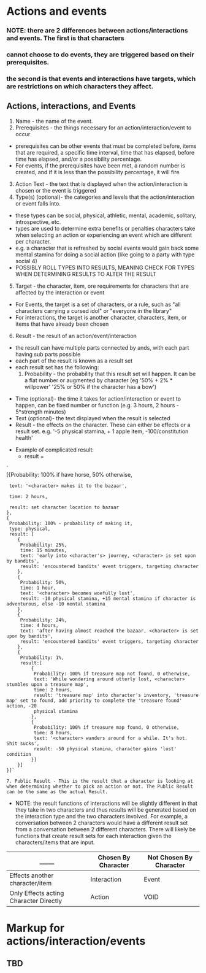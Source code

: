 # Actions and events

### NOTE: there are 2 differences between actions/interactions and events. The first is that characters
### cannot choose to do events, they are triggered based on their prerequisites.
### the second is that events and interactions have targets, which are restrictions on which characters they affect.

## Actions, interactions, and Events

1. Name - the name of the event.
2. Prerequisites - the things necessary for an action/interaction/event to occur
  * prerequisites can be other events that must be completed before, items that are required,
    a specific time interval, time that has elapsed, before time has elapsed, and/or a possibility percentage.
  * For events, if the prerequisites have been met, a random number is created, and if it is less than the possibility percentage, it will fire
3. Action Text - the text that is displayed when the action/interaction is chosen or the event is triggered
4. Type(s) (optional)- the categories and levels that the action/interaction or event falls into.
  * these types can be social, physical, athletic, mental, academic, solitary, introspective, etc.
  * types are used to determine extra benefits or penalties characters take when selecting an action or experiencing an event which are different per character.
  * e.g. a character that is refreshed by social events would gain back some mental stamina for doing a social action (like going to a party with type social 4)
  * POSSIBLY ROLL TYPES INTO RESULTS, MEANING CHECK FOR TYPES WHEN DETERMINING RESULTS TO ALTER THE RESULT
5. Target - the character, item, ore requirements for characters that are affected by the interaction or event
  * For Events, the target is a set of characters, or a rule, such as "all characters carrying a cursed idol" or "everyone in the library"
  * For interactions, the target is another character, characters, item, or items that have already been chosen
6. Result - the result of an action/event/interaction
  * the result can have multiple parts connected by ands, with each part having sub parts possible
  * each part of the result is known as a result set
  * each result set has the following:
    1. Probability - the probability that this result set will happen. It can be a flat number or augmented by character (eg '50% + 2% * willpower' '25% or 50% if the character has a bow')
  - Time (optional)- the time it takes for action/interaction or event to happen, can be fixed number or function (e.g. 3 hours, 2 hours - 5*strength minutes)
  - Text (optional)- the text displayed when the result is selected
  - Result - the effects on the character. These can either be effects or a result set. e.g. '-5 physical stamina, + 1 apple item, -100/constitution health'
* Example of complicated result:
  - result =  

`  
 [{Probability: 100% if have horse, 50% otherwise,  

     text: '<character> makes it to the bazaar',

     time: 2 hours,

     result: set character location to bazaar
    },
    {
     Probability: 100% - probability of making it,
     type: physical,
     result: [
        {
         Probability: 25%,
         time: 15 minutes,
         text: 'early into <character's> journey, <character> is set upon by bandits',
         result: 'encountered bandits' event triggers, targeting character
        },
        {
         Probability: 50%,
         time: 1 hour,
         text: '<character> becomes woefully lost',
         result: -10 physical stamina, +15 mental stamina if character is adventurous, else -10 mental stamina
        },
        {
         Probability: 24%,
         time: 4 hours,
         text: 'after having almost reached the bazaar, <character> is set upon by bandits',
         result: 'encountered bandits' event triggers, targeting character
        },
        {
         Probability: 1%,
         result:[
             {
              Probability: 100% if treasure map not found, 0 otherwise,
              text: 'While wondering around utterly lost, <character> stumbles upon a treasure map',
              time: 2 hours,
              result: 'treasure map' into character's inventory, 'treasure map' set to found, add priority to complete the 'treasure found' action, -20
              physical stamina
             },
             {
              Probability: 100% if treasure map found, 0 otherwise,
              time: 8 hours,
              text: '<character> wanders around for a while. It's hot. Shit sucks',
              result: -50 physical stamina, character gains 'lost' condition
             }]
        }]
    }]`

    7. Public Result - This is the result that a character is looking at when determining whether to pick an action or not. The Public Result can be the same as the actual Result. 


 * NOTE: the result functions of interactions will be slightly different in that they take in two characters and thus results will be generated based on the
 interaction type and the two characters involved. For example, a conversation between 2 characters would have a different result set from a conversation
 between 2 different characters. There will likely be functions that create result sets for each interaction given the characters/items that are input.



  _____ | Chosen By Character | Not Chosen By Character
 ------------ | ------------- | -------------
 Effects another character/item | Interaction | Event
 Only Effects acting Character Directly | Action | VOID


# Markup for actions/interaction/events
## TBD
